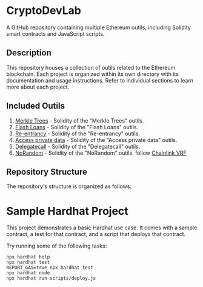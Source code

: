 # CryptoDevLab

A GitHub repository containing multiple Ethereum outils, including Solidity smart contracts and JavaScript scripts.

## Description

This repository houses a collection of outils related to the Ethereum blockchain. Each project is organized within its own directory with its documentation and usage instructions. Refer to individual sections to learn more about each project.

## Included Outils

1. [Merkle Trees](/contracts/MerkleTrees.sol) - Solidity of the "Merkle Trees" outils.
2. [Flash Loans](/contracts/FlashLoanExample.sol) - Solidity of the "Flash Loans" outils.
3. [Re-entrancy](/contracts/Re-entrancy.sol) - Solidity of the "Re-entrancy" outils.
4. [Access private data](/contracts/Login.sol) - Solidity of the "Access private data" outils.
5. [Delegatecall](/contracts/Delegatecall.sol) - Solidity of the "Delegatecall" outils.
6. [NoRandom](/contracts/NoRandom.sol) - Solidity of the "NoRandom" outils. follow [Chainlink VRF](https://chain.link/vrf)


## Repository Structure

The repository's structure is organized as follows:

# Sample Hardhat Project

This project demonstrates a basic Hardhat use case. It comes with a sample contract, a test for that contract, and a script that deploys that contract.

Try running some of the following tasks:

```shell
npx hardhat help
npx hardhat test
REPORT_GAS=true npx hardhat test
npx hardhat node
npx hardhat run scripts/deploy.js
```
